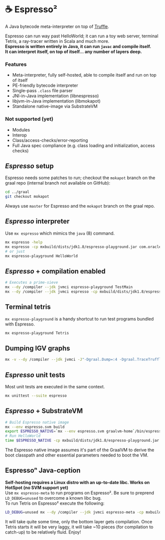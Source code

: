 # :coffee: Espresso²
A Java bytecode meta-interpreter on top of [Truffle](https://github.com/oracle/graal/tree/master/truffle).

Espresso can run way past HelloWorld; it can run a toy web server, terminal Tetris, a ray-tracer written in Scala and much more.  
**Espresso is written entirely in Java, it can run `javac` and compile itself.**  
**It can interpret itself, on top of itself... any number of layers deep.**


### Features
  - Meta-interpreter, fully self-hosted, able to compile itself and run on top of itself
  - PE-friendly bytecode interpreter
  - Single-pass `.class` file parser
  - JNI-in-Java implementation (libnespresso)
  - libjvm-in-Java implementation (libmokapot)
  - Standalone native-image via SubstrateVM

### Not supported (yet)
  - Modules
  - Interop
  - Class/access-checks/error-reporting
  - Full Java spec compliance (e.g. class loading and initialization, access checks)

## _Espresso_ setup
Espresso needs some patches to run; checkout the `mokapot` branch on the graal repo (internal branch not available on GitHub):
```bash
cd ../graal
git checkout mokapot
```
Always use `master` for Espresso and the `mokapot` branch on the graal repo. 

## _Espresso_ interpreter
Use `mx espresso` which mimics the `java` (8) command.
```bash
mx espresso -help
mx espresso -cp mxbuild/dists/jdk1.8/espresso-playground.jar com.oracle.truffle.espresso.playground.HelloWorld
# or just
mx espresso-playground HelloWorld
```

## _Espresso_ + compilation enabled
```bash
# Executes a prime-sieve
mx --dy /compiler --jdk jvmci espresso-playground TestMain
mx --dy /compiler --jdk jvmci espresso -cp mxbuild/dists/jdk1.8/espresso-playground.jar com.oracle.truffle.espresso.playground.Tetris
```

## Terminal tetris
`mx espresso-playground` is a handy shortcut to run test programs bundled with Espresso.
```bash
mx espresso-playground Tetris
```

## Dumping IGV graphs
```bash
mx -v --dy /compiler --jdk jvmci -J"-Dgraal.Dump=:4 -Dgraal.TraceTruffleCompilation=true -Dgraal.TruffleBackgroundCompilation=false" espresso -cp  mxbuild/dists/jdk1.8/espresso-playground.jar com.oracle.truffle.espresso.playground.TestMain
```

## _Espresso_ unit tests
Most unit tests are executed in the same context.
```bash
mx unittest --suite espresso
```

## _Espresso_ + SubstrateVM
```bash
# Build Espresso native image
mx --env espresso.svm build
export ESPRESSO_NATIVE=`mx --env espresso.svm graalvm-home`/bin/espresso
# Run HelloWorld
time $ESPRESSO_NATIVE -cp mxbuild/dists/jdk1.8/espresso-playground.jar com.oracle.truffle.espresso.playground.HelloWorld
```
The Espresso native image assumes it's part of the GraalVM to derive the boot classpath and other essential parameters needed to boot the VM.

## Espressoⁿ Java-ception
**Self-hosting requires a Linux distro with an up-to-date libc. Works on HotSpot (no SVM support yet)**  
Use `mx espresso-meta` to run programs on Espresso². Be sure to preprend `LD_DEBUG=unused` to overcome a known libc bug.  
To run Tetris on Espresso² execute the following:
```bash
LD_DEBUG=unused mx --dy /compiler --jdk jvmci espresso-meta -cp mxbuild/dists/jdk1.8/espresso-playground.jar com.oracle.truffle.espresso.playground.Tetris
```
It will take quite some time, only the bottom layer gets compilation. Once Tetris starts it will be very laggy, it will take ~10 pieces (for compilation to catch-up) to be relatively fluid. Enjoy!
